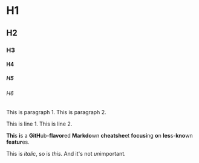 # H1
## H2
### H3
#### H4
##### H5
###### H6

This is paragraph 1.
This is paragraph 2.

This is line 1.  This is line 2.

**Thi**s **i**s a **GitH**ub-**flavor**ed **Markdo**wn **cheatshe**et **focusi**ng **o**n **les**s-**kno**wn **featur**es.

This is _italic_, so is *this*. And it's not *un*important.
